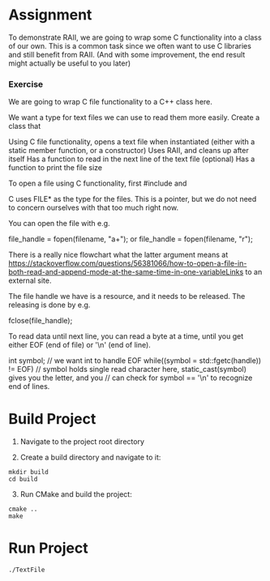 # Assignment

To demonstrate RAII, we are going to wrap some C functionality into a class of our own.
This is a common task since we often want to use C libraries and still benefit from RAII.
(And with some improvement, the end result might actually be useful to you later)

### Exercise

We are going to wrap C file functionality to a C++ class here.

We want a type for text files we can use to read them more easily.  Create a class that

Using C file functionality, opens a text file when instantiated (either with a static member function, or a constructor)
Uses RAII, and cleans up after itself
Has a function to read in the next line of the text file
(optional) Has a function to print the file size
 

To open a file using C functionality, first #include <cstdio> and <cstdlib>

C uses FILE* as the type for the files.  This is a pointer, but we do not need to concern ourselves with that
too much right now.

You can open the file with e.g.

file_handle = fopen(filename, "a+"); or file_handle = fopen(filename, "r");

There is a really nice flowchart what the latter argument means at
https://stackoverflow.com/questions/56381066/how-to-open-a-file-in-both-read-and-append-mode-at-the-same-time-in-one-variableLinks to an external site.

The file handle we have is a resource, and it needs to be released.  The releasing is done by e.g.

fclose(file_handle);
 

To read data until next line, you can read a byte at a time, until you get either EOF (end of file)
or '\n' (end of line).

int symbol; // we want int to handle EOF
while((symbol = std::fgetc(handle)) != EOF)
// symbol holds single read character here, static_cast<char>(symbol) gives you the letter, and you
// can check for symbol == '\n' to recognize end of lines.

# Build Project

1. Navigate to the project root directory

2. Create a build directory and navigate to it:

```shell
mkdir build
cd build
```

3. Run CMake and build the project:

```shell
cmake ..
make
```

# Run Project

```shell 
./TextFile
```
